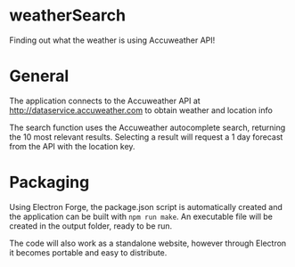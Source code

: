 # weatherSearch
Finding out what the weather is using Accuweather API!

# General
The application connects to the Accuweather API at http://dataservice.accuweather.com to obtain weather and location info

The search function uses the Accuweather autocomplete search, returning the 10 most relevant results. Selecting a result will request a 1 day forecast from the API with the location key.

# Packaging
Using Electron Forge, the package.json script is automatically created and the application can be built with `npm run make`. An executable file will be created in the output folder, ready to be run.

The code will also work as a standalone website, however through Electron it becomes portable and easy to distribute.
